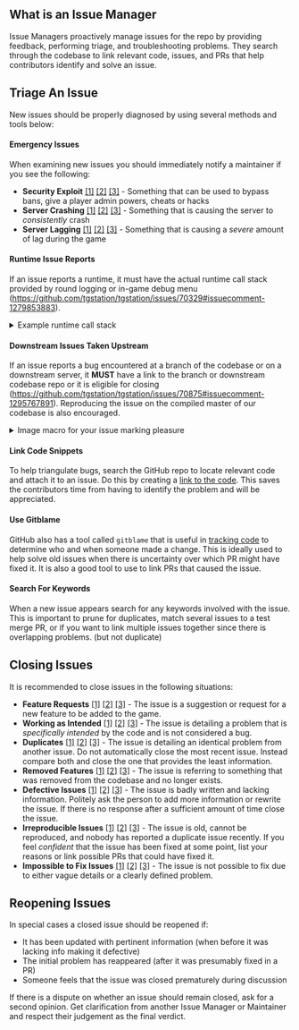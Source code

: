## What is an Issue Manager

Issue Managers proactively manage issues for the repo by providing feedback, performing triage, and troubleshooting problems.  They search through the codebase to link relevant code, issues, and PRs that help contributors identify and solve an issue.

## Triage An Issue

New issues should be properly diagnosed by using several methods and tools below:

#### Emergency Issues

When examining new issues you should immediately notify a maintainer if you see the following:

- **Security Exploit** [[1]](https://github.com/tgstation/tgstation/issues/51654) [[2]](https://github.com/tgstation/tgstation/issues/38407) [[3]](https://github.com/tgstation/tgstation/issues/9900) - Something that can be used to bypass bans, give a player admin powers, cheats or hacks
- **Server Crashing** [[1]](https://github.com/tgstation/tgstation/issues/29342) [[2]](https://github.com/tgstation/tgstation/issues/25890) [[3]](https://github.com/tgstation/tgstation/issues/17475) - Something that is causing the server to _consistently_ crash
- **Server Lagging** [[1]](https://github.com/tgstation/tgstation/issues/60193) [[2]](https://github.com/tgstation/tgstation/issues/51927) [[3]](https://github.com/tgstation/tgstation/issues/32762) - Something that is causing a _severe_ amount of lag during the game

#### Runtime Issue Reports
If an issue reports a runtime, it must have the actual runtime call stack provided by round logging or in-game debug menu (https://github.com/tgstation/tgstation/issues/70329#issuecomment-1279853883).
<details>
  <summary>Example runtime call stack</summary>

  ```
  [2022-10-15 16:12:38.902] runtime error: Cannot execute null.add().
 - proc name: visibility (/datum/cameranet/proc/visibility)
 -   source file: cameranet.dm,88
 -   usr: AI (/mob/living/silicon/ai)
 -   src: Camera Net (/datum/cameranet)
 -   usr.loc: the floor (150,25,4) (/turf/open/floor/circuit)
 -   call stack:
 - Camera Net (/datum/cameranet): visibility(/list (/list), null, /list (/list), 1)
 - AI (/mob/living/silicon/ai): camera visibility(Inactive AI Eye (/mob/eye/ai_eye))
 - Inactive AI Eye (/mob/eye/ai_eye): setLoc(the floor (150,25,4) (/turf/open/floor/circuit), 0)
 - AI (/mob/living/silicon/ai): create eye()
 - AI (/mob/living/silicon/ai): Initialize(0, null, TagGamerGame2 (/mob/dead/new_player))
 - Atoms (/datum/controller/subsystem/atoms): InitAtom(AI (/mob/living/silicon/ai), 0, /list (/list))
 - AI (/mob/living/silicon/ai): New(0, null, TagGamerGame2 (/mob/dead/new_player))
 - AI (/mob/living/silicon/ai): New(the floor (150,25,4) (/turf/open/floor/circuit), null, TagGamerGame2 (/mob/dead/new_player))
 - /datum/job/ai (/datum/job/ai): get spawn mob(TagGamerGame2 (/client), AI (/obj/effect/landmark/start/ai))
 - TagGamerGame2 (/mob/dead/new_player): create character(AI (/obj/effect/landmark/start/ai))
 - Ticker (/datum/controller/subsystem/ticker): create characters()
 - Ticker (/datum/controller/subsystem/ticker): setup()
 - Ticker (/datum/controller/subsystem/ticker): fire(0)
 - Ticker (/datum/controller/subsystem/ticker): ignite(0)
  ```

</details>

#### Downstream Issues Taken Upstream
If an issue reports a bug encountered at a branch of the codebase or on a downstream server, it __MUST__ have a link to the branch or downstream codebase repo or it is eligible for closing (https://github.com/tgstation/tgstation/issues/70875#issuecomment-1295767891). Reproducing the issue on the compiled master of our codebase is also encouraged.

<details>
  <summary>Image macro for your issue marking pleasure</summary>

![image](https://user-images.githubusercontent.com/39163353/198381160-f0aa7fc4-4f2d-486f-8b33-44a1965e2ad1.svg)

`![image](https://user-images.githubusercontent.com/39163353/198381160-f0aa7fc4-4f2d-486f-8b33-44a1965e2ad1.svg)`
</details>

#### Link Code Snippets

To help triangulate bugs, search the GitHub repo to locate relevant code and attach it to an issue.  Do this by creating a [link to the code](https://docs.github.com/en/github/writing-on-github/working-with-advanced-formatting/creating-a-permanent-link-to-a-code-snippet).  This saves the contributors time from having to identify the problem and will be appreciated.

#### Use Gitblame

GitHub also has a tool called `gitblame` that is useful in [tracking code](https://docs.github.com/en/repositories/working-with-files/using-files/viewing-a-file#viewing-the-line-by-line-revision-history-for-a-file) to determine who and when someone made a change.  This is ideally used to help solve old issues when there is uncertainty over which PR might have fixed it.  It is also a good tool to use to link PRs that caused the issue.

#### Search For Keywords

When a new issue appears search for any keywords involved with the issue.  This is important to prune for duplicates, match several issues to a test merge PR, or if you want to link multiple issues together since there is overlapping problems. (but not duplicate)

## Closing Issues

It is recommended to close issues in the following situations:

- **Feature Requests** [[1]](https://github.com/tgstation/tgstation/issues/55919) [[2]](https://github.com/tgstation/tgstation/issues/53342) [[3]](https://github.com/tgstation/tgstation/issues/45412) - The issue is a suggestion or request for a new feature to be added to the game.
- **Working as Intended** [[1]](https://github.com/tgstation/tgstation/issues/62619) [[2]](https://github.com/tgstation/tgstation/issues/61511) [[3]](https://github.com/tgstation/tgstation/issues/60942) - The issue is detailing a problem that is _specifically intended_ by the code and is not considered a bug.
- **Duplicates** [[1]](https://github.com/tgstation/tgstation/issues/62709) [[2]](https://github.com/tgstation/tgstation/issues/62364) [[3]](https://github.com/tgstation/tgstation/issues/61823) - The issue is detailing an identical problem from another issue. Do not automatically close the most recent issue.  Instead compare both and close the one that provides the least information.
- **Removed Features** [[1]](https://github.com/tgstation/tgstation/issues/48255) [[2]](https://github.com/tgstation/tgstation/issues/47194) [[3]](https://github.com/tgstation/tgstation/issues/45653) - The issue is referring to something that was removed from the codebase and no longer exists.
- **Defective Issues** [[1]](https://github.com/tgstation/tgstation/issues/57366) [[2]](https://github.com/tgstation/tgstation/issues/48778) [[3]](https://github.com/tgstation/tgstation/issues/51520) - The issue is badly written and lacking information.  Politely ask the person to add more information or rewrite the issue.  If there is no response after a sufficient amount of time close the issue.
- **Irreproducible Issues** [[1]](https://github.com/tgstation/tgstation/issues/51493) [[2]](https://github.com/tgstation/tgstation/issues/22796) [[3]](https://github.com/tgstation/tgstation/issues/25610) - The issue is old, cannot be reproduced, and nobody has reported a duplicate issue recently.  If you feel _confident_ that the issue has been fixed at some point, list your reasons or link possible PRs that could have fixed it.
- **Impossible to Fix Issues** [[1]](https://github.com/tgstation/tgstation/issues/524) [[2]](https://github.com/tgstation/tgstation/issues/2679) [[3]](https://github.com/tgstation/tgstation/issues/9637) - The issue is not possible to fix due to either vague details or a clearly defined problem.

## Reopening Issues

In special cases a closed issue should be reopened if:

- It has been updated with pertinent information (when before it was lacking info making it defective)
- The initial problem has reappeared (after it was presumably fixed in a PR)
- Someone feels that the issue was closed prematurely during discussion

If there is a dispute on whether an issue should remain closed, ask for a second opinion.  Get clarification from another Issue Manager or Maintainer and respect their judgement as the final verdict.
